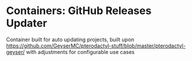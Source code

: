 # Containers: GitHub Releases Updater
Container built for auto updating projects, built upon https://github.com/GeyserMC/pterodactyl-stuff/blob/master/pterodactyl-geyser/ with adjustments for configurable use cases
